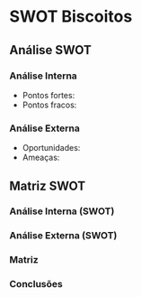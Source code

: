 # SWOT Biscoitos

## Análise SWOT

### Análise Interna

- Pontos fortes:
- Pontos fracos:

### Análise Externa

- Oportunidades:
- Ameaças:

## Matriz SWOT

### Análise Interna (SWOT)

### Análise Externa (SWOT)

### Matriz

### Conclusões

